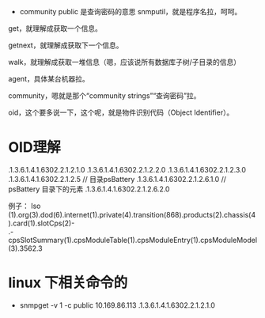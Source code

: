 - community public  是查询密码的意思 
snmputil，就是程序名拉，呵呵。

get，就理解成获取一个信息。

getnext，就理解成获取下一个信息。

walk，就理解成获取一堆信息（嗯，应该说所有数据库子树/子目录的信息）

agent，具体某台机器拉。

community，嗯就是那个“community strings”“查询密码”拉。

oid，这个要多说一下，这个呢，就是物件识别代码（Object Identifier）。

# OID理解
.1.3.6.1.4.1.6302.2.1.2.1.0
.1.3.6.1.4.1.6302.2.1.2.2.0
.1.3.6.1.4.1.6302.2.1.2.3.0
.1.3.6.1.4.1.6302.2.1.2.5  // 目录psBattery 
.1.3.6.1.4.1.6302.2.1.2.6.1.0  //  psBattery 目录下的元素 
.1.3.6.1.4.1.6302.2.1.2.6.2.0


例子：
Iso  (1).org(3).dod(6).internet(1).private(4).transition(868).products(2).chassis(4).card(1).slotCps(2)-  
.-cpsSlotSummary(1).cpsModuleTable(1).cpsModuleEntry(1).cpsModuleModel(3).3562.3 

# linux 下相关命令的  
- snmpget -v 1 -c public 10.169.86.113 .1.3.6.1.4.1.6302.2.1.2.1.0


